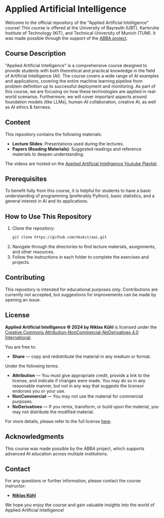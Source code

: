 # Applied Artificial Intelligence

Welcome to the official repository of the "Applied Artificial Intelligence" course! This course is offered at the University of Bayreuth (UBT), Karlsruhe Institute of Technology (KIT), and Technical University of Munich (TUM). It was made possible through the support of the [ABBA project](https://abba-project.de/).

## Course Description

"Applied Artificial Intelligence" is a comprehensive course designed to provide students with both theoretical and practical knowledge in the field of Artificial Intelligence (AI). The course covers a wide range of AI examples and applications, covering the entire machine learning pipeline from problem definition up to successful deployment and monitoring. As part of this course, we are focusing on how these technologies are applied in real-world scenarios. Furthermore, we will cover important aspects around foundation models (like LLMs), human-AI collaboration, creative AI, as well as AI ethics & fairness.

## Content

This repository contains the following materials:

- **Lecture Slides**: Presentations used during the lectures.
- **Papers (Reading Materials)**: Suggested readings and reference materials to deepen understanding.

The videos are hosted on the [Applied Artificial Intelligence Youtube Playlist](https://bit.ly/aaiyoutube).

## Prerequisites

To benefit fully from this course, it is helpful for students to have a basic understanding of programming (preferably Python), basic statistics, and a general interest in AI and its applications.

## How to Use This Repository

1. Clone the repository:
    ```bash
    git clone https://github.com/nkukit/aai.git
    ```
2. Navigate through the directories to find lecture materials, assignments, and other resources.
3. Follow the instructions in each folder to complete the exercises and projects.

## Contributing

This repository is intended for educational purposes only. Contributions are currently not accepted, but suggestions for improvements can be made by opening an issue.

## License

**Applied Artificial Intelligence © 2024 by Niklas Kühl** is licensed under the [Creative Commons Attribution-NonCommercial-NoDerivatives 4.0 International](https://creativecommons.org/licenses/by-nc-nd/4.0/).

You are free to:

- **Share** — copy and redistribute the material in any medium or format.

Under the following terms:

- **Attribution** — You must give appropriate credit, provide a link to the license, and indicate if changes were made. You may do so in any reasonable manner, but not in any way that suggests the licensor endorses you or your use.
- **NonCommercial** — You may not use the material for commercial purposes.
- **NoDerivatives** — If you remix, transform, or build upon the material, you may not distribute the modified material.

For more details, please refer to the full license [here](https://creativecommons.org/licenses/by-nc-nd/4.0/).

## Acknowledgments

This course was made possible by the ABBA project, which supports advanced AI education across multiple institutions.

## Contact

For any questions or further information, please contact the course instructor:

- **[Niklas Kühl](HTTP://niklas.xyz)**  

We hope you enjoy the course and gain valuable insights into the world of Applied Artificial Intelligence!
